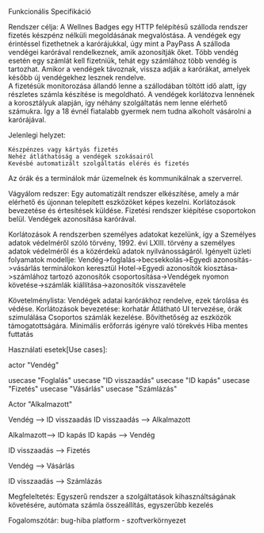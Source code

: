 Funkcionális Specifikáció

Rendszer célja: 
A Wellnes Badges egy HTTP felépítésű szálloda rendszer fizetés készpénz nélküli megoldásának megvalóstása. A vendégek egy érintéssel fizethetnek a karórájukkal, úgy mint a PayPass
A szálloda vendégei karórával rendelkeznek, amik azonosítják őket. 
Több vendég esetén egy számlát kell fizetniük, tehát egy számlához több vendég is tartozhat. 
Amikor a vendégek távoznak, vissza adják a karórákat, amelyek később új vendégekhez lesznek rendelve.  
A fizetésük monitorozása állandó lenne a szállodában töltött idő alatt, így részletes számla készítése is megoldható. 
A vendégek korlátozva lennének a korosztályuk alapján, így néhány szolgáltatás nem lenne elérhető számukra. Így a 18 évnél fiatalabb gyermek nem tudna alkoholt vásárolni a karórájával.

Jelenlegi helyzet:

    Készpénzes vagy kártyás fizetés
    Nehéz átláthatóság a vendégek szokásairól
    Kevésbé automatizált szolgáltatás elérés és fizetés

Az órák és a terminálok már üzemelnek és kommunikálnak a szerverrel. 


Vágyálom redszer:
Egy automatizált rendszer elkészítése, amely a már elérhető és újonnan telepített eszközöket képes kezelni. 
Korlátozások bevezetése és értesítések küldése. 
Fizetési rendszer kiépítése csoportokon belül. 
Vendégek azonosítása karórával.

Korlátozások 
A rendszerben személyes adatokat kezelünk, így a Személyes adatok védelméről szóló törvény, 1992. évi LXIII. törvény a személyes adatok védelméről és a közérdekű adatok nyilvánosságáról.
Igényelt üzleti folyamatok modellje:
Vendég->foglalás->becsekkolás->Egyedi azonosítás->vásárlás terminálokon keresztül
Hotel->Egyedi azonosítók kiosztása->számlához tartozó azonosítók csoportosítása->Vendégek nyomon követése->számlák kiállítása->azonosítók visszavétele

Követelménylista:
Vendégek adatai karórákhoz rendelve, ezek tárolása és védése.
Korlátozások bevezetése: korhatár
Átlátható UI tervezése, órák szimulálása
Csoportos számlák kezelése.
Bővíthetőség az eszközök támogatottságára.
Minimális erőforrás igényre való törekvés
Hiba mentes futtatás

Használati esetek[Use cases]:

actor "Vendég"

 usecase "Foglalás"
 usecase "ID visszaadás"
 usecase "ID kapás"
 usecase "Fizetés"
 usecase "Vásárlás"
 usecase "Számlázás"

Actor "Alkalmazott"

 Vendég --> ID visszaadás
 ID visszaadás --> Alkalmazott

 Alkalmazott--> ID kapás
 ID kapás --> Vendég

 ID visszaadás --> Fizetés 

 Vendég --> Vásárlás

 ID visszaadás --> Számlázás



Megfeleltetés: Egyszerű rendszer a szolgáltatások kihasználtságának követésére, autómata számla összeállítás, egyszerűbb kezelés


Fogalomszótár:
bug-hiba
platform - szoftverkörnyezet
